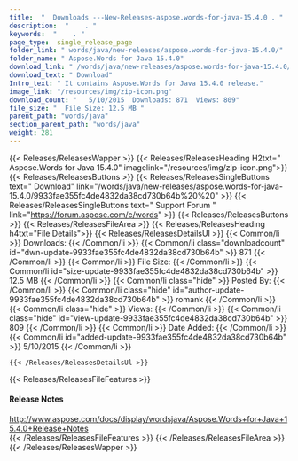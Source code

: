 ```yaml
---
title:  "  Downloads ---New-Releases-aspose.words-for-java-15.4.0 . " 
description:  "    . " 
keywords:  "    . " 
page_type:  single_release_page
folder_link: " words/java/new-releases/aspose.words-for-java-15.4.0/"
folder_name: " Aspose.Words for Java 15.4.0"
download_link: " /words/java/new-releases/aspose.words-for-java-15.4.0/9933fae355fc4de4832da38cd730b64b"
download_text: " Download"
Intro_text: " It contains Aspose.Words for Java 15.4.0 release."
image_link: "/resources/img/zip-icon.png"
download_count: "   5/10/2015  Downloads: 871  Views: 809"
file_size: "  File Size: 12.5 MB "
parent_path: "words/java"
section_parent_path: "words/java"
weight: 281
---
```


{{< Releases/ReleasesWapper >}}
  {{< Releases/ReleasesHeading H2txt=" Aspose.Words for Java 15.4.0" imagelink="/resources/img/zip-icon.png">}}
  {{< Releases/ReleasesButtons >}}
    {{< Releases/ReleasesSingleButtons text=" Download" link="/words/java/new-releases/aspose.words-for-java-15.4.0/9933fae355fc4de4832da38cd730b64b%20%20" >}}
    {{< Releases/ReleasesSingleButtons text=" Support Forum " link="https://forum.aspose.com/c/words" >}}
  {{< Releases/ReleasesButtons >}}
  {{< Releases/ReleasesFileArea >}}
    {{< Releases/ReleasesHeading h4txt="File Details">}}
    {{< Releases/ReleasesDetailsUl >}}
            {{< Common/li  >}} Downloads: {{< /Common/li >}} 
      {{< Common/li class="downloadcount" id="dwn-update-9933fae355fc4de4832da38cd730b64b" >}} 871 {{< /Common/li >}} 
      {{< Common/li  >}} File Size: {{< /Common/li >}} 
      {{< Common/li id="size-update-9933fae355fc4de4832da38cd730b64b" >}} 12.5 MB {{< /Common/li >}} 
      {{< Common/li  class="hide" >}} Posted By: {{< /Common/li >}} 
      {{< Common/li class="hide" id="author-update-9933fae355fc4de4832da38cd730b64b" >}} romank {{< /Common/li >}} 
      {{< Common/li class="hide"  >}} Views: {{< /Common/li >}} 
      {{< Common/li class="hide" id="view-update-9933fae355fc4de4832da38cd730b64b" >}} 809 {{< /Common/li >}} 
      {{< Common/li  >}} Date Added: {{< /Common/li >}} 
      {{< Common/li id="added-update-9933fae355fc4de4832da38cd730b64b" >}} 5/10/2015 {{< /Common/li >}} 

    {{< /Releases/ReleasesDetailsUl >}}

  {{< Releases/ReleasesFileFeatures >}}
      <h4>Release Notes</h4><div><a href="http://www.aspose.com/docs/display/wordsjava/Aspose.Words+for+Java+15.4.0+Release+Notes">http://www.aspose.com/docs/display/wordsjava/Aspose.Words+for+Java+15.4.0+Release+Notes</a></div>
  {{< /Releases/ReleasesFileFeatures >}}
 {{< /Releases/ReleasesFileArea >}}
{{< /Releases/ReleasesWapper >}}


